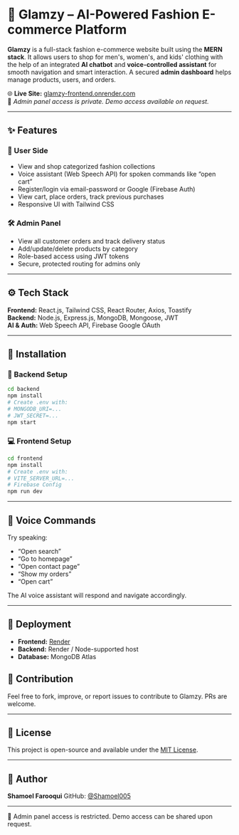 
# 👗 Glamzy – AI-Powered Fashion E-commerce Platform

**Glamzy** is a full-stack fashion e-commerce website built using the **MERN stack**. It allows users to shop for men's, women's, and kids' clothing with the help of an integrated **AI chatbot** and **voice-controlled assistant** for smooth navigation and smart interaction. A secured **admin dashboard** helps manage products, users, and orders.

🌐 **Live Site:** [glamzy-frontend.onrender.com](https://glamzy-frontend.onrender.com)  
🔐 *Admin panel access is private. Demo access available on request.*

---

## ✨ Features

### 👤 User Side
- View and shop categorized fashion collections
- Voice assistant (Web Speech API) for spoken commands like “open cart”
- Register/login via email-password or Google (Firebase Auth)
- View cart, place orders, track previous purchases
- Responsive UI with Tailwind CSS

### 🛠️ Admin Panel
- View all customer orders and track delivery status
- Add/update/delete products by category
- Role-based access using JWT tokens
- Secure, protected routing for admins only

---

## ⚙️ Tech Stack

**Frontend:** React.js, Tailwind CSS, React Router, Axios, Toastify  
**Backend:** Node.js, Express.js, MongoDB, Mongoose, JWT  
**AI & Auth:**  Web Speech API, Firebase Google OAuth

---

## 🚀 Installation

### 🔧 Backend Setup
```bash
cd backend
npm install
# Create .env with:
# MONGODB_URI=...
# JWT_SECRET=...
npm start
````

### 💻 Frontend Setup

```bash
cd frontend
npm install
# Create .env with:
# VITE_SERVER_URL=...
# Firebase Config
npm run dev
```

---

## 🧠 Voice Commands

Try speaking:

* “Open search”
* “Go to homepage”
* “Open contact page”
* “Show my orders”
* “Open cart”

The AI voice assistant will respond and navigate accordingly.

---

## 📡 Deployment

* **Frontend:** [Render](https://render.com/)
* **Backend:** Render / Node-supported host
* **Database:** MongoDB Atlas




## 🤝 Contribution

Feel free to fork, improve, or report issues to contribute to Glamzy. PRs are welcome.

---

## 📄 License

This project is open-source and available under the [MIT License](LICENSE).

---

## 👤 Author

**Shamoel Farooqui**
GitHub: [@Shamoel005](https://github.com/Shamoel005)

---

🔐 Admin panel access is restricted. Demo access can be shared upon request.




